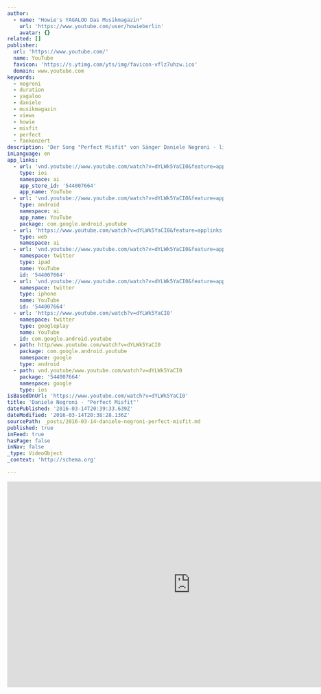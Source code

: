 ```yaml
---
author:
  - name: "Howie's YAGALOO Das Musikmagazin"
    url: 'https://www.youtube.com/user/howieberlin'
    avatar: {}
related: []
publisher:
  url: 'https://www.youtube.com/'
  name: YouTube
  favicon: 'https://s.ytimg.com/yts/img/favicon-vflz7uhzw.ico'
  domain: www.youtube.com
keywords:
  - negroni
  - duration
  - yagaloo
  - daniele
  - musikmagazin
  - views
  - howie
  - misfit
  - perfect
  - fankonzert
description: 'Der Song "Perfect Misfit" von Sänger Daniele Negroni - live präsentiert auf seiner "Bulletproof"-Tour im Berliner Frannz-Club.'
inLanguage: en
app_links:
  - url: 'vnd.youtube://www.youtube.com/watch?v=dYLWk5YaCI0&feature=applinks'
    type: ios
    namespace: ai
    app_store_id: '544007664'
    app_name: YouTube
  - url: 'vnd.youtube://www.youtube.com/watch?v=dYLWk5YaCI0&feature=applinks'
    type: android
    namespace: ai
    app_name: YouTube
    package: com.google.android.youtube
  - url: 'https://www.youtube.com/watch?v=dYLWk5YaCI0&feature=applinks'
    type: web
    namespace: ai
  - url: 'vnd.youtube://www.youtube.com/watch?v=dYLWk5YaCI0&feature=applinks'
    namespace: twitter
    type: ipad
    name: YouTube
    id: '544007664'
  - url: 'vnd.youtube://www.youtube.com/watch?v=dYLWk5YaCI0&feature=applinks'
    namespace: twitter
    type: iphone
    name: YouTube
    id: '544007664'
  - url: 'https://www.youtube.com/watch?v=dYLWk5YaCI0'
    namespace: twitter
    type: googleplay
    name: YouTube
    id: com.google.android.youtube
  - path: http/www.youtube.com/watch?v=dYLWk5YaCI0
    package: com.google.android.youtube
    namespace: google
    type: android
  - path: vnd.youtube/www.youtube.com/watch?v=dYLWk5YaCI0
    package: '544007664'
    namespace: google
    type: ios
isBasedOnUrl: 'https://www.youtube.com/watch?v=dYLWk5YaCI0'
title: 'Daniele Negroni - "Perfect Misfit"'
datePublished: '2016-03-14T20:39:33.639Z'
dateModified: '2016-03-14T20:38:28.136Z'
sourcePath: _posts/2016-03-14-daniele-negroni-perfect-misfit.md
published: true
inFeed: true
hasPage: false
inNav: false
_type: VideoObject
_context: 'http://schema.org'

---
```

<iframe src="https://cdn.embedly.com/widgets/media.html?src=https%3A%2F%2Fwww.youtube.com%2Fembed%2FdYLWk5YaCI0%3Ffeature%3Doembed&amp;url=https%3A%2F%2Fwww.youtube.com%2Fwatch%3Fv%3DdYLWk5YaCI0&amp;image=https%3A%2F%2Fi.ytimg.com%2Fvi%2FdYLWk5YaCI0%2Fhqdefault.jpg&amp;key=b7d04c9b404c499eba89ee7072e1c4f7&amp;type=text%2Fhtml&amp;schema=youtube" width="854" height="480" scrolling="no" frameborder="0" allowfullscreen="allowfullscreen" style=""></iframe>